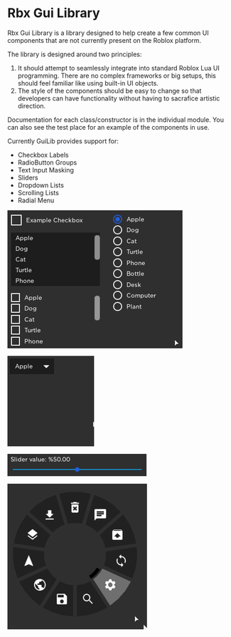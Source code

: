 # Rbx Gui Library

Rbx Gui Library is a library designed to help create a few common UI components that are not currently present on the Roblox platform.

The library is designed around two principles:

1. It should attempt to seamlessly integrate into standard Roblox Lua UI programming. There are no complex frameworks or big setups, this should feel familiar like using built-in UI objects.
2. The style of the components should be easy to change so that developers can have functionality without having to sacrafice artistic direction.

Documentation for each class/constructor is in the individual module. You can also see the test place for an example of the components in use.

Currently GuiLib provides support for:

* Checkbox Labels
* RadioButton Groups
* Text Input Masking
* Sliders
* Dropdown Lists
* Scrolling Lists
* Radial Menu

![](Test/Images/assorted.gif)

![](Test/Images/dropdown.gif)

![](Test/Images/slider.gif)

![](Test/Images/radialmenu.gif)